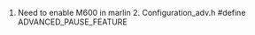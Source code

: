

1. Need to enable M600 in marlin
	2. Configuration_adv.h
	    #define ADVANCED_PAUSE_FEATURE
<!--stackedit_data:
eyJoaXN0b3J5IjpbLTM1OTQ4Nzg5Ml19
-->